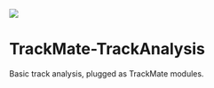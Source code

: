 [![](https://github.com/tinevez/TrackMate-TrackAnalysis/actions/workflows/build-main.yml/badge.svg)](https://github.com/tinevez/TrackMate-TrackAnalysis/actions/workflows/build-main.yml)

# TrackMate-TrackAnalysis
Basic track analysis, plugged as TrackMate modules.
